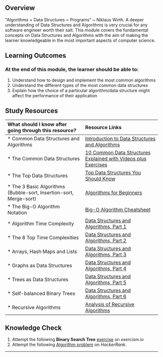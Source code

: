 ## **Overview**

"Algorithms + Data Structures = Programs" ~ Niklaus Wirth.
A deeper understanding of Data Structures and Algorithms is very crucial for any software engineer worth their salt. This module covers the fundamental concepts on Data Structures and Algorithms with the aim of making the learner knowledgeable in the most important aspects of computer science.

## **Learning Outcomes**
### **At the end of this module, the learner should be able to:**
1. Understand how to design and implement the most common algorithms
2. Understand the different types of the most common data structures
3. Explain how the choice of a particular algorithm/data structure might affect the performance of their application

## **Study Resources**
| What should I know after going through this resource?   |      Resource Links      |
|:-------------|:------------------|
| * Common Data Structures and Algorithms|[Introduction to Data Structures and Algorithms](https://www.studytonight.com/data-structures/introduction-to-data-structures.php) |
| * The Common Data Structures|[10 Common Data Structures Explained with Videos plus Exercises](https://medium.freecodecamp.org/10-common-data-structures-explained-with-videos-exercises-aaff6c06fb2b) |
| * The Top Data Structures|[Top Data Structures You Should Know](https://medium.freecodecamp.org/the-top-data-structures-you-should-know-for-your-next-coding-interview-36af0831f5e3) |
| * The 3 Basic Algorithms (Bubble-sort, Insertion-sort, Merge-sort)|[Algorithms for Beginners](https://medium.com/yay-its-erica/algorithms-for-beginners-bubble-sort-insertion-sort-merge-sort-29bd5506cc48) |
| * The Big-O Algorithm Notation|[Big-O Algorithm Cheatsheet](http://bigocheatsheet.com/) |
| * Algorithm Time Complexity|[Data Structures and Algorithms, Part 1](https://adrianmejia.com/blog/2018/04/04/how-you-can-change-the-world-learning-data-structures-algorithms-free-online-course-tutorial/) |
| * The 8 Top Time Complexities|[Data Structures and Algorithms, Part 2](https://adrianmejia.com/blog/2018/04/05/most-popular-algorithms-time-complexity-every-programmer-should-know-free-online-tutorial-course/) |
| * Arrays, Hash Maps and Lists|[Data Structures and Algorithms, Part 3](https://adrianmejia.com/blog/2018/04/28/data-structures-time-complexity-for-beginners-arrays-hashmaps-linked-lists-stacks-queues-tutorial/) |
| * Graphs as Data Structures|[Data Structures and Algorithms, Part 4](https://adrianmejia.com/blog/2018/05/14/data-structures-for-beginners-graphs-time-complexity-tutorial/) |
| * Trees as Data Structures|[Data Structures and Algorithms, Part 5](https://adrianmejia.com/blog/2018/06/11/data-structures-for-beginners-trees-binary-search-tree-tutorial/) |
| * Self-balanced Binary Trees|[Data Structures and Algorithms, Part 6](https://adrianmejia.com/blog/2018/07/16/self-balanced-binary-search-trees-with-avl-tree-data-structure-for-beginners/) |
| * Recursive Algorithms|[Analysis of Recursive Algorithms](https://adrianmejia.com/blog/2018/04/24/analysis-of-recursive-algorithms/) |

## **Knowledge Check**
1. Attempt the following **Binary Search Tree** [exercise](https://exercism.io/tracks/ruby/exercises/binary-search-tree/solutions/1dc67570a4bf4902907efca16e43e69d) on *exercism.io*
2. Attempt the following [Algorithm problem](https://www.hackerrank.com/challenges/non-divisible-subset/problem) on *HackerRank*.
------------
